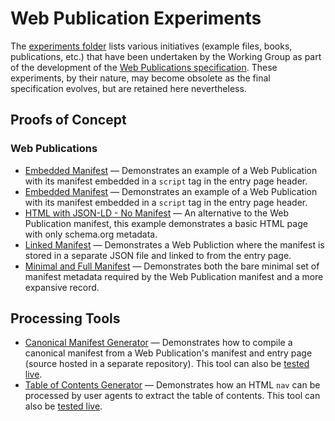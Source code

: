# Web Publication Experiments

The [experiments folder](https://github.com/w3c/wpub/tree/master/webpub/experiments) lists various initiatives (example files, books, publications, etc.) that have been undertaken by the Working Group as part of the development of the [Web Publications specification](https://www.w3.org/TR/wpub/webpub). These experiments, by their nature, may become obsolete as the final specification evolves, but are retained here nevertheless.

## Proofs of Concept

### Web Publications

- [Embedded Manifest](https://github.com/w3c/wpub/tree/master/webpub/experiments/manifest_script) — Demonstrates an example of a Web Publication with its manifest embedded in a `script` tag in the entry page header.
- [Embedded Manifest](https://github.com/w3c/wpub/tree/master/webpub/experiments/manifest_script) — Demonstrates an example of a Web Publication with its manifest embedded in a `script` tag in the entry page header.
- [HTML with JSON-LD - No Manifest](https://github.com/w3c/wpub/tree/master/webpub/experiments/html-schema-org-json-ld) — An alternative to the Web Publication manifest, this example demonstrates a basic HTML page with only schema.org metadata.
- [Linked Manifest](https://github.com/w3c/wpub/tree/master/webpub/experiments/separate_manifest) — Demonstrates a Web Publiction where the manifest is stored in a separate JSON file and linked to from the entry page.
- [Minimal and Full Manifest](https://github.com/w3c/wpub/tree/master/webpub/experiments/w3c_rec) — Demonstrates both the bare minimal set of manifest metadata required by the Web Publication manifest and a more expansive record.

## Processing Tools

- [Canonical Manifest Generator](https://github.com/iherman/WPManifest) — Demonstrates how to compile a canonical manifest from a Web Publication's manifest and entry page (source hosted in a separate repository). This tool can also be [tested live](https://iherman.github.io/WPManifest/webview/).
- [Table of Contents Generator](https://github.com/w3c/wpub/tree/master/webpub/experiments/toc_generator) — Demonstrates how an HTML `nav` can be processed by user agents to extract the table of contents. This tool can also be [tested live](https://w3c.github.io/wpub/webpub/experiments/toc_generator/).
